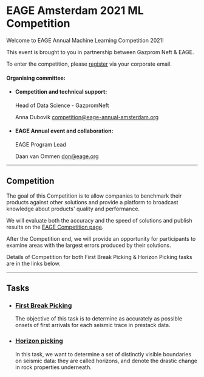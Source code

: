 # EAGE Amsterdam 2021 ML Competition

Welcome to EAGE Annual Machine Learning Competition 2021!

This event is brought to you in partnership between Gazprom Neft & EAGE.

To enter the competition, please [register](https://eageannualcompetition.paperform.co) via your corporate email.


#### Organising committee:

 - #### Competition and technical support:

	Head of Data Science - GazpromNeft

	Anna Dubovik competition@eage-annual-amsterdam.org

 - #### EAGE Annual event and collaboration:

	EAGE Program Lead

	Daan van Ommen don@eage.org


-----
## Competition

The goal of this Competition is to allow companies to benchmark their products against other solutions and provide a platform to broadcast knowledge about products' quality and performance.

We will evaluate both the accuracy and the speed of solutions and publish results on the [EAGE Competition page](http://competition.eage-annual-amsterdam.org:8080/lb).

After the Competition end, we will provide an opportunity for participants to examine areas with the largest errors produced by their solutions.

Details of Competition for both First Break Picking & Horizon Picking tasks are in the links below.

---

## Tasks
 - ### [First Break Picking](./FBP/)

	The objective of this task is to determine as accurately as possible onsets of first arrivals for each seismic trace in prestack data.

 - ### [Horizon picking](./HP/)

	In this task, we want to determine a set of distinctly visible boundaries on seismic data: they are called horizons, and denote the drastic change in rock properties underneath.
